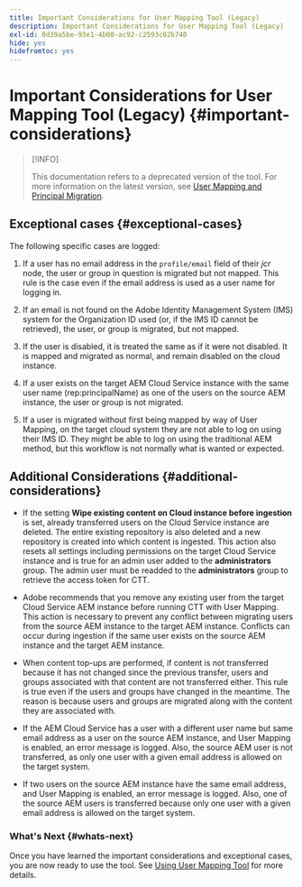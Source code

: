 ```yaml
---
title: Important Considerations for User Mapping Tool (Legacy)
description: Important Considerations for User Mapping Tool (Legacy)
exl-id: 0d39a5be-93e1-4b00-ac92-c2593c02b740
hide: yes
hidefromtoc: yes
---
```

# Important Considerations for User Mapping Tool (Legacy) {#important-considerations}

>[!INFO]
>
>This documentation refers to a deprecated version of the tool. For more information on the latest version, see [User Mapping and Principal Migration](/help/journey-migration/content-transfer-tool/using-content-transfer-tool/user-mapping-and-migration.md).

## Exceptional cases {#exceptional-cases}

The following specific cases are logged: 

1. If a user has no email address in the `profile/email` field of their *jcr* node, the user or group in question is migrated but not mapped. This rule is the case even if the email address is used as a user name for logging in.

1. If an email is not found on the Adobe Identity Management System (IMS) system for the Organization ID used (or, if the IMS ID cannot be retrieved), the user, or group is migrated, but not mapped. 

1. If the user is disabled, it is treated the same as if it were not disabled. It is mapped and migrated as normal, and remain disabled on the cloud instance.

1. If a user exists on the target AEM Cloud Service instance with the same user name (rep:principalName) as one of the users on the source AEM instance, the user or group is not migrated.

1. If a user is migrated without first being mapped by way of User Mapping, on the target cloud system they are not able to log on using their IMS ID. They might be able to log on using the traditional AEM method, but this workflow is not normally what is wanted or expected.

## Additional Considerations {#additional-considerations}

* If the setting **Wipe existing content on Cloud instance before ingestion** is set, already transferred users on the Cloud Service instance are deleted. The entire existing repository is also deleted and a new repository is created into which content is ingested. This action also resets all settings including permissions on the target Cloud Service instance and is true for an admin user added to the **administrators** group. The admin user must be readded to the **administrators** group to retrieve the access token for CTT.

* Adobe recommends that you remove any existing user from the target Cloud Service AEM instance before running CTT with User Mapping. This action is necessary to prevent any conflict between migrating users from the source AEM instance to the target AEM instance. Conflicts can occur during ingestion if the same user exists on the source AEM instance and the target AEM instance. 

* When content top-ups are performed, if content is not transferred because it has not changed since the previous transfer, users and groups associated with that content are not transferred either. This rule is true even if the users and groups have changed in the meantime. The reason is because users and groups are migrated along with the content they are associated with.  

* If the AEM Cloud Service has a user with a different user name but same email address as a user on the source AEM instance, and User Mapping is enabled, an error message is logged. Also, the source AEM user is not transferred, as only one user with a given email address is allowed on the target system.

* If two users on the source AEM instance have the same email address, and User Mapping is enabled, an error message is logged. Also, one of the source AEM users is transferred because only one user with a given email address is allowed on the target system.

### What's Next {#whats-next}

Once you have learned the important considerations and exceptional cases, you are now ready to use the tool. See [Using User Mapping Tool](/help/journey-migration/content-transfer-tool/user-mapping-tool-legacy/using-user-mapping-tool-legacy.md) for more details.
